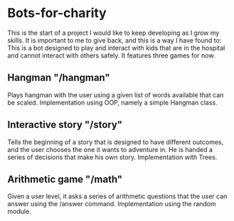 # Bots-for-charity
This is the start of a project I would like to keep developing as I grow my skills. It is important to me to give back, and this is a way I have found to:
This is a bot designed to play and interact with kids that are in the hospital and cannot interact with others safely.
It features three games for now.

## Hangman "/hangman"
Plays hangman with the user using a given list of words available that can be scaled. Implementation using OOP, namely a simple Hangman class.

## Interactive story "/story"
Tells the beginning of a story that is designed to have different outcomes, and the user chooses the one it wants to adventure in. He is handed a series of decisions that make his own story. Implementation with Trees.

## Arithmetic game "/math"
Given a user level, it asks a series of arithmetic questions that the user can answer using the /answer command. Implementation using the random module.
